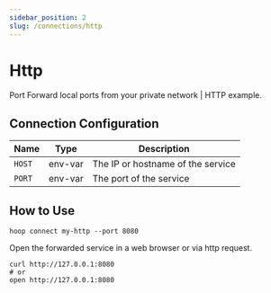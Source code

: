 ```yaml
---
sidebar_position: 2
slug: /connections/http
---
```


# Http

Port Forward local ports from your private network | HTTP example.

## Connection Configuration

| Name   | Type    | Description                       |
|------- | ------- | --------------------------------- |
| `HOST` | env-var | The IP or hostname of the service |
| `PORT` | env-var | The port of the service           |

## How to Use

```shell
hoop connect my-http --port 8080
```

Open the forwarded service in a web browser or via http request.

```shell
curl http://127.0.0.1:8080
# or
open http://127.0.0.1:8080
```
